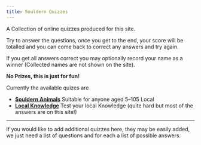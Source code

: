 ```yaml
---
title: Souldern Quizzes
---
```


A Collection of online quizzes produced for this site.

Try to answer the questions, once you get to the end, your score will
be totalled and you can come back to correct any answers and try
again.

If you get all answers correct you may optionally record your name as
a winner (Collected names are not shown on the site).

**No Prizes, this is just for fun!**

Currently the available quizes are

* [**Souldern Animals**](animals) Suitable for anyone aged 5–105 Local
* [**Local Knowledge**](localnkowledge) Test your local Knowledge (quite hard but most of the answers are on this site!)

---

If you would like to add additional quizzes here, they may be easily
added, we just need a list of questions and for each a list of
possible answers. 